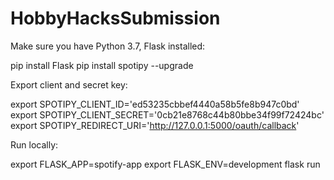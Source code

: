 # HobbyHacksSubmission

Make sure you have Python 3.7, Flask installed:

  pip install Flask
  pip install spotipy --upgrade


Export client and secret key:

  export SPOTIPY_CLIENT_ID='ed53235cbbef4440a58b5fe8b947c0bd'
  export SPOTIPY_CLIENT_SECRET='0cb21e8768c44b80bbe34f99f72424bc'
  export SPOTIPY_REDIRECT_URI='http://127.0.0.1:5000/oauth/callback'


Run locally:

  export FLASK_APP=spotify-app
  export FLASK_ENV=development
  flask run
